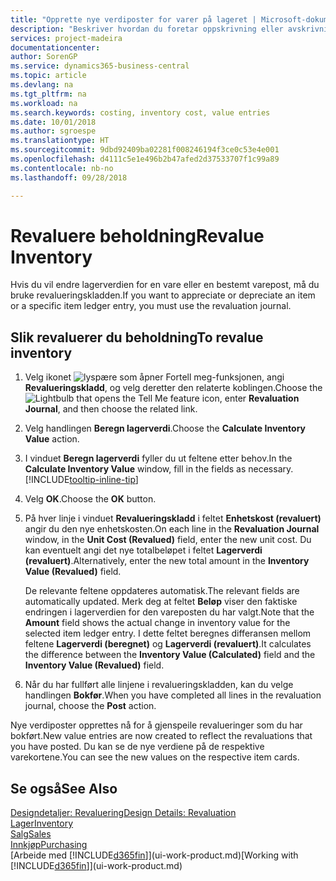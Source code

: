 ```yaml
---
title: "Opprette nye verdiposter for varer på lageret | Microsoft-dokumentasjon"
description: "Beskriver hvordan du foretar oppskrivning eller avskrivning av verdiposter for én eller flere varer på lageret, ved å bokføre den gjeldende, beregnede verdien."
services: project-madeira
documentationcenter: 
author: SorenGP
ms.service: dynamics365-business-central
ms.topic: article
ms.devlang: na
ms.tgt_pltfrm: na
ms.workload: na
ms.search.keywords: costing, inventory cost, value entries
ms.date: 10/01/2018
ms.author: sgroespe
ms.translationtype: HT
ms.sourcegitcommit: 9dbd92409ba02281f008246194f3ce0c53e4e001
ms.openlocfilehash: d4111c5e1e496b2b47afed2d37533707f1c99a89
ms.contentlocale: nb-no
ms.lasthandoff: 09/28/2018

---
```

# <a name="revalue-inventory"></a><span data-ttu-id="f9fc4-103">Revaluere beholdning</span><span class="sxs-lookup"><span data-stu-id="f9fc4-103">Revalue Inventory</span></span>
<span data-ttu-id="f9fc4-104">Hvis du vil endre lagerverdien for en vare eller en bestemt varepost, må du bruke revalueringskladden.</span><span class="sxs-lookup"><span data-stu-id="f9fc4-104">If you want to appreciate or depreciate an item or a specific item ledger entry, you must use the revaluation journal.</span></span>

## <a name="to-revalue-inventory"></a><span data-ttu-id="f9fc4-105">Slik revaluerer du beholdning</span><span class="sxs-lookup"><span data-stu-id="f9fc4-105">To revalue inventory</span></span>
1. <span data-ttu-id="f9fc4-106">Velg ikonet ![lyspære som åpner Fortell meg-funksjonen](media/ui-search/search_small.png "Fortell hva du vil gjøre"), angi **Revalueringskladd**, og velg deretter den relaterte koblingen.</span><span class="sxs-lookup"><span data-stu-id="f9fc4-106">Choose the ![Lightbulb that opens the Tell Me feature](media/ui-search/search_small.png "Tell me what you want to do") icon, enter **Revaluation Journal**, and then choose the related link.</span></span>
2. <span data-ttu-id="f9fc4-107">Velg handlingen **Beregn lagerverdi**.</span><span class="sxs-lookup"><span data-stu-id="f9fc4-107">Choose the **Calculate Inventory Value** action.</span></span>
3. <span data-ttu-id="f9fc4-108">I vinduet **Beregn lagerverdi** fyller du ut feltene etter behov.</span><span class="sxs-lookup"><span data-stu-id="f9fc4-108">In the **Calculate Inventory Value** window, fill in the fields as necessary.</span></span> [!INCLUDE[tooltip-inline-tip](includes/tooltip-inline-tip_md.md)]
4. <span data-ttu-id="f9fc4-109">Velg **OK**.</span><span class="sxs-lookup"><span data-stu-id="f9fc4-109">Choose the **OK** button.</span></span>
5. <span data-ttu-id="f9fc4-110">På hver linje i vinduet **Revalueringskladd** i feltet **Enhetskost (revaluert)** angir du den nye enhetskosten.</span><span class="sxs-lookup"><span data-stu-id="f9fc4-110">On each line in the **Revaluation Journal** window, in the **Unit Cost (Revalued)** field, enter the new unit cost.</span></span> <span data-ttu-id="f9fc4-111">Du kan eventuelt angi det nye totalbeløpet i feltet **Lagerverdi (revaluert)**.</span><span class="sxs-lookup"><span data-stu-id="f9fc4-111">Alternatively, enter the new total amount in the **Inventory Value (Revalued)** field.</span></span>

    <span data-ttu-id="f9fc4-112">De relevante feltene oppdateres automatisk.</span><span class="sxs-lookup"><span data-stu-id="f9fc4-112">The relevant fields are automatically updated.</span></span> <span data-ttu-id="f9fc4-113">Merk deg at feltet **Beløp** viser den faktiske endringen i lagerverdien for den vareposten du har valgt.</span><span class="sxs-lookup"><span data-stu-id="f9fc4-113">Note that the **Amount** field shows the actual change in inventory value for the selected item ledger entry.</span></span> <span data-ttu-id="f9fc4-114">I dette feltet beregnes differansen mellom feltene **Lagerverdi (beregnet)** og **Lagerverdi (revaluert)**.</span><span class="sxs-lookup"><span data-stu-id="f9fc4-114">It calculates the difference between the **Inventory Value (Calculated)** field and the **Inventory Value (Revalued)** field.</span></span>
6. <span data-ttu-id="f9fc4-115">Når du har fullført alle linjene i revalueringskladden, kan du velge handlingen **Bokfør**.</span><span class="sxs-lookup"><span data-stu-id="f9fc4-115">When you have completed all lines in the revaluation journal, choose the **Post** action.</span></span>

<span data-ttu-id="f9fc4-116">Nye verdiposter opprettes nå for å gjenspeile revalueringer som du har bokført.</span><span class="sxs-lookup"><span data-stu-id="f9fc4-116">New value entries are now created to reflect the revaluations that you have posted.</span></span> <span data-ttu-id="f9fc4-117">Du kan se de nye verdiene på de respektive varekortene.</span><span class="sxs-lookup"><span data-stu-id="f9fc4-117">You can see the new values on the respective item cards.</span></span>

## <a name="see-also"></a><span data-ttu-id="f9fc4-118">Se også</span><span class="sxs-lookup"><span data-stu-id="f9fc4-118">See Also</span></span>
[<span data-ttu-id="f9fc4-119">Designdetaljer: Revaluering</span><span class="sxs-lookup"><span data-stu-id="f9fc4-119">Design Details: Revaluation</span></span>](design-details-revaluation.md)  
[<span data-ttu-id="f9fc4-120">Lager</span><span class="sxs-lookup"><span data-stu-id="f9fc4-120">Inventory</span></span>](inventory-manage-inventory.md)  
[<span data-ttu-id="f9fc4-121">Salg</span><span class="sxs-lookup"><span data-stu-id="f9fc4-121">Sales</span></span>](sales-manage-sales.md)  
[<span data-ttu-id="f9fc4-122">Innkjøp</span><span class="sxs-lookup"><span data-stu-id="f9fc4-122">Purchasing</span></span>](purchasing-manage-purchasing.md)  
<span data-ttu-id="f9fc4-123">[Arbeide med [!INCLUDE[d365fin](includes/d365fin_md.md)]](ui-work-product.md)</span><span class="sxs-lookup"><span data-stu-id="f9fc4-123">[Working with [!INCLUDE[d365fin](includes/d365fin_md.md)]](ui-work-product.md)</span></span>

